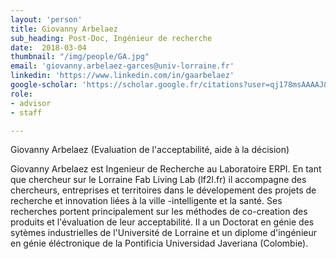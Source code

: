 ```yaml
---
layout: 'person'
title: Giovanny Arbelaez
sub_heading: Post-Doc, Ingénieur de recherche
date:  2018-03-04
thumbnail: "/img/people/GA.jpg"
email: 'giovanny.arbelaez-garces@univ-lorraine.fr'
linkedin: 'https://www.linkedin.com/in/gaarbelaez'
google-scholar: 'https://scholar.google.fr/citations?user=qj178msAAAAJ&hl=en'
role:
- advisor
- staff

---
```


Giovanny Arbelaez
(Evaluation de l'acceptabilité, aide à la décision)

Giovanny Arbelaez est Ingenieur de Recherche au Laboratoire ERPI. En tant que chercheur sur le Lorraine Fab Living Lab (lf2l.fr) il accompagne des chercheurs, entreprises et territoires dans le dévelopement des projets de recherche et innovation liées à la ville -intelligente et la santé. Ses recherches portent principalement sur les méthodes de co-creation des produits et l'évaluation de leur acceptabilité. Il a un Doctorat en génie des sytèmes industrielles de l'Université de Lorraine et un diplome d'ingénieur en génie éléctronique de la Pontificia Universidad Javeriana (Colombie).  